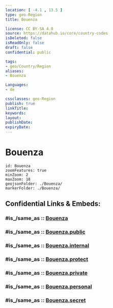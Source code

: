 ```yaml
---
location: [ -4.1 , 13.5 ] 
type: geo-Region
title: Bouenza

license: CC BY-SA 4.0
source: https://datahub.io/core/country-codes
isDeleted: false
isReadOnly: false
draft: false
confidential: public

tags:
- geo/Country/Region
aliases:
- Bouenza

Languages:
- de

cssclasses: geo-Region
publish: true
linkTitle: 
keywords: 
layout: 
publishDate: 
expiryDate: 
---
```


# Bouenza

```leaflet
id: Bouenza
zoomFeatures: true 
minZoom: 2 
maxZoom: 18
geojsonFolder: ./Bouenza/
markerFolder: ./Bouenza/
```


## Confidential Links & Embeds: 

### #is_/same_as :: [Bouenza](/_Standards/Earth/Continent/Africa/Africa~Central/Congo~Brazzaville/departments~Congo~Brazzaville/Bouenza.md) 

### #is_/same_as :: [Bouenza.public](/_public/Earth/Continent/Africa/Africa~Central/Congo~Brazzaville/departments~Congo~Brazzaville/Bouenza.public.md) 

### #is_/same_as :: [Bouenza.internal](/_internal/Earth/Continent/Africa/Africa~Central/Congo~Brazzaville/departments~Congo~Brazzaville/Bouenza.internal.md) 

### #is_/same_as :: [Bouenza.protect](/_protect/Earth/Continent/Africa/Africa~Central/Congo~Brazzaville/departments~Congo~Brazzaville/Bouenza.protect.md) 

### #is_/same_as :: [Bouenza.private](/_private/Earth/Continent/Africa/Africa~Central/Congo~Brazzaville/departments~Congo~Brazzaville/Bouenza.private.md) 

### #is_/same_as :: [Bouenza.personal](/_personal/Earth/Continent/Africa/Africa~Central/Congo~Brazzaville/departments~Congo~Brazzaville/Bouenza.personal.md) 

### #is_/same_as :: [Bouenza.secret](/_secret/Earth/Continent/Africa/Africa~Central/Congo~Brazzaville/departments~Congo~Brazzaville/Bouenza.secret.md)


